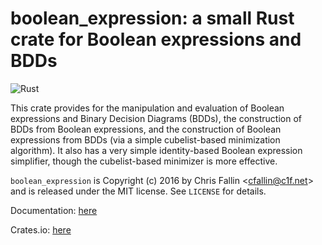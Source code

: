 boolean\_expression: a small Rust crate for Boolean expressions and BDDs
========================================================================

![Rust](https://github.com/cfallin/boolean_expression/workflows/Rust/badge.svg)

This crate provides for the manipulation and evaluation of Boolean expressions
and Binary Decision Diagrams (BDDs), the construction of BDDs from Boolean
expressions, and the construction of Boolean expressions from BDDs (via a
simple cubelist-based minimization algorithm). It also has a very simple
identity-based Boolean expression simplifier, though the cubelist-based
minimizer is more effective.

`boolean_expression` is Copyright (c) 2016 by Chris Fallin &lt;cfallin@c1f.net&gt;
and is released under the MIT license. See `LICENSE` for details.

Documentation: [here](https://docs.rs/boolean_expression/)

Crates.io: [here](https://crates.io/crates/boolean_expression)

